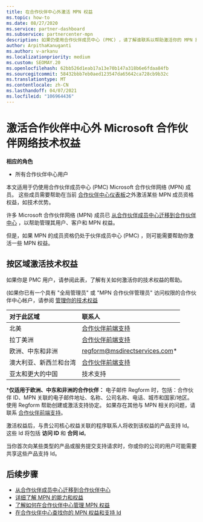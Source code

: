 ```yaml
---
title: 在合作伙伴中心外激活 MPN 权益
ms.topic: how-to
ms.date: 08/27/2020
ms.service: partner-dashboard
ms.subservice: partnercenter-mpn
description: 如果仍使用合作伙伴成员中心 (PMC) ，请了解谁联系以帮助激活你的 MPN 技术支持权益，并为你提供权益支持 Id。
author: ArpithaKanuganti
ms.author: v-arkanu
ms.localizationpriority: medium
ms.custom: SEOMAY.20
ms.openlocfilehash: 62bb526d1eab17a13e70b147a318b6e6fdaa84fb
ms.sourcegitcommit: 58432bbb7eb0aed123547da65642ca728cb9b32c
ms.translationtype: MT
ms.contentlocale: zh-CN
ms.lasthandoff: 04/07/2021
ms.locfileid: "106964436"
---
```

# <a name="activate-microsoft-partner-network-technical-benefits-outside-of-partner-center"></a>激活合作伙伴中心外 Microsoft 合作伙伴网络技术权益


**相应的角色**

- 所有合作伙伴中心用户

本文适用于仍使用合作伙伴成员中心 (PMC) Microsoft 合作伙伴网络 (MPN) 成员。 这些成员需要帮助在当前 [合作伙伴中心仪表板](https://partner.microsoft.com/dashboard)之外激活某些 MPN 成员资格权益，如技术优势。

许多 Microsoft 合作伙伴网络 (MPN) 成员已 [从合作伙伴成员中心迁移到合作伙伴中心](prepare-pmc-pc-migration.md) ，以帮助管理其用户、客户和 MPN 权益。

但是，如果 MPN 的成员资格仍处于伙伴成员中心 (PMC) ，则可能需要帮助你激活一些 MPN 权益。

## <a name="activate-technical-benefits-by-region"></a>按区域激活技术权益

如果你是 PMC 用户，请参阅此表，了解有关如何激活你的技术权益的帮助。

 (如果你已有一个具有 "全局管理员" 或 "MPN 合作伙伴管理员" 访问权限的合作伙伴中心帐户，请参阅 [管理你的技术权益](https://docs.microsoft.com/partner-center/manage-your-partner-network-benefits#manage-technical-benefits)

|对于此区域  | 联系人 |
|:--------|:------------|
|北美  | [合作伙伴前端支持](https://partner.microsoft.com/support?issueid=300-0042)  |
|拉丁美洲  | [合作伙伴前端支持](https://partner.microsoft.com/support?issueid=300-0042)  |
|欧洲、中东和非洲  | [regform@msdirectservices.com](mailto:regform@msdirectservices.com)*  |
|澳大利亚、新西兰和台湾  | [合作伙伴前端支持](https://partner.microsoft.com/support?issueid=300-0042)  |
|亚太和更大的中国  | 技术支持  |

\***仅适用于欧洲、中东和非洲的合作伙伴：** 电子邮件 Regform 时，包括：合作伙伴 ID、MPN 关联的电子邮件地址、名称、公司名称、电话、城市和国家/地区。 使用 Regform 帮助创建或激活支持协定。 如果存在其他与 MPN 相关的问题，请联系 [合作伙伴前端支持](https://partner.microsoft.com/support?issueid=300-0042)。

激活权益后，与贵公司核心权益关联的程序联系人将收到该权益的产品支持 Id。 这些 Id 将包括 **访问 ID** 和 **合同 id**。 

当你首次向某些类型的产品或服务提交支持请求时，你或你的公司的用户可能需要共享这些产品支持 Id。

## <a name="next-steps"></a>后续步骤

- [从合作伙伴成员中心迁移到合作伙伴中心](prepare-pmc-pc-migration.md)
- [详细了解 MPN 的能力和权益](learn-about-competencies.md)
- [了解如何在合作伙伴中心管理 MPN 权益](manage-your-partner-network-benefits.md)
- [在合作伙伴中心查找你的 MPN 权益和支持 Id](mpn-find-benefits.md)
